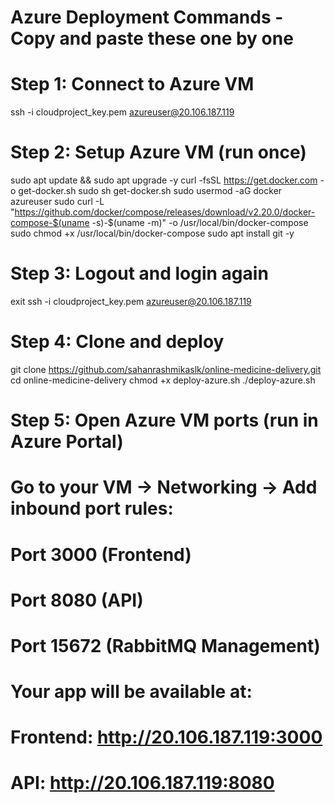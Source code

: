 # Azure Deployment Commands - Copy and paste these one by one

# Step 1: Connect to Azure VM
ssh -i cloudproject_key.pem azureuser@20.106.187.119

# Step 2: Setup Azure VM (run once)
sudo apt update && sudo apt upgrade -y
curl -fsSL https://get.docker.com -o get-docker.sh
sudo sh get-docker.sh
sudo usermod -aG docker azureuser
sudo curl -L "https://github.com/docker/compose/releases/download/v2.20.0/docker-compose-$(uname -s)-$(uname -m)" -o /usr/local/bin/docker-compose
sudo chmod +x /usr/local/bin/docker-compose
sudo apt install git -y

# Step 3: Logout and login again
exit
ssh -i cloudproject_key.pem azureuser@20.106.187.119

# Step 4: Clone and deploy
git clone https://github.com/sahanrashmikaslk/online-medicine-delivery.git
cd online-medicine-delivery
chmod +x deploy-azure.sh
./deploy-azure.sh

# Step 5: Open Azure VM ports (run in Azure Portal)
# Go to your VM → Networking → Add inbound port rules:
# Port 3000 (Frontend)
# Port 8080 (API)
# Port 15672 (RabbitMQ Management)

# Your app will be available at:
# Frontend: http://20.106.187.119:3000
# API: http://20.106.187.119:8080
